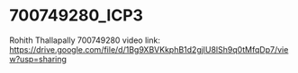 # 700749280_ICP3
Rohith Thallapally 700749280 video link:
https://drive.google.com/file/d/1Bg9XBVKkphB1d2gjlU8lSh9q0tMfqDp7/view?usp=sharing
